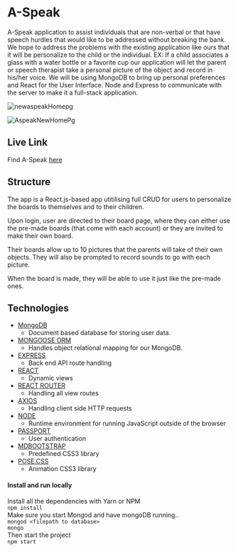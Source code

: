 # A-Speak

A-Speak application to assist individuals that are non-verbal or that have speech hurdles that would like to be addressed without breaking the bank. We hope to address the problems with the existing application like ours that it will be personalize to the child or the individual. EX: If a child associates a glass with a water bottle or a favorite cup our application will let the parent or speech therapist take a personal picture of the object and record in his/her voice. We will be using MongoDB to bring up personal preferences and React for the User Interface. Node and Express to communicate with the server to make it a full-stack application.

![newaspeakHomepg](https://user-images.githubusercontent.com/53452871/72404423-4c32c480-3723-11ea-92a8-d8f4fecd0476.PNG)

![AspeakNewHomePg](https://user-images.githubusercontent.com/53452871/72404231-8b144a80-3722-11ea-8777-83d44e8e707d.PNG)
## Live Link

Find A-Speak [here](https://a-speak.herokuapp.com/)

## Structure

The app is a React.js-based app utitilising full CRUD for users to personalize the boards to themselves and to their children. 

Upon login, user are directed to their board page, where they can either use the pre-made boards (that come with each account) or they are invited to make their own board. 

Their boards allow up to 10 pictures that the parents will take of their own objects. They will also be prompted to record sounds to go with each picture. 

When the board is made, they will be able to use it just like the pre-made ones. 

## Technologies

+ [MongoDB](https://www.mongodb.com/)
    - Document based database for storing user data.
+ [MONGOOSE ORM](https://www.npmjs.com/package/mongoose)
    - Handles object relational mapping for our MongoDB.
+ [EXPRESS](https://www.npmjs.com/package/express)
    - Back end API route handling
+ [REACT](https://reactjs.org/)
    - Dynamic views
+ [REACT ROUTER](https://reacttraining.com/react-router/)
    - Handling all view routes
+ [AXIOS](https://www.npmjs.com/package/axios)
    - Handling client side HTTP requests
+ [NODE](https://nodejs.org/en/)
    - Runtime environment for running JavaScript outside of the browser
+ [PASSPORT](http://www.passportjs.org/docs/username-password/)
    - User authentication
+ [MDBOOTSTRAP](https://mdbootstrap.com/)
    - Predefined CSS3 library
+ [POSE.CSS](https://popmotion.io/pose/learn/css-variables/)
    - Animation CSS3 library
    
#### Install and run locally
Install all the dependencies with Yarn or NPM <br>
`npm install` <br>
Make sure you start Mongod and have mongoDB running..<br>
`mongod <filepath to database>` <br>
`mongo` <br>
Then start the project <br>
`npm start`

